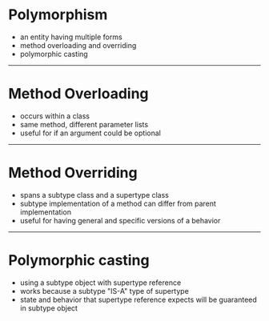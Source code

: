 # Polymorphism
- an entity having multiple forms
- method overloading and overriding
- polymorphic casting

---

# Method Overloading
- occurs within a class
- same method, different parameter lists
- useful for if an argument could be optional

---

# Method Overriding
- spans a subtype class and a supertype class
- subtype implementation of a method can differ from parent implementation
- useful for having general and specific versions of a behavior

---

# Polymorphic casting
- using a subtype object with supertype reference
- works because a subtype "IS-A" type of supertype
- state and behavior that supertype reference expects will be guaranteed in subtype object